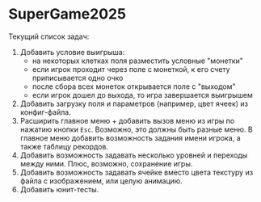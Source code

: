 # SuperGame2025

Текущий список задач:

1. Добавить условие выигрыша:
   - на некоторых клетках поля разместить условные "монетки"
   - если игрок проходит через поле с монеткой, к его счету приписывается одно очко
   - после сбора всех монеток открывается поле с "выходом"
   - если игрок дошел до выхода, то игра завершается выигрышем
2. Добавить загрузку поля и параметров (например, цвет ячеек) из конфиг-файла.
3. Расширить главное меню + добавить вызов меню из игры по нажатию кнопки `Esc`. Возможно, это должны быть разные меню.
В главное меню добавить возможность задания имени игрока, а также таблицу рекордов.
4. Добавить возможность задавать несколько уровней и переходы между ними. Плюс, возможно, сохранение игры.
5. Добавить возможность задавать ячейке вместо цвета текстуру из файла с изображением, или целую анимацию.
6. Добавить юнит-тесты.
